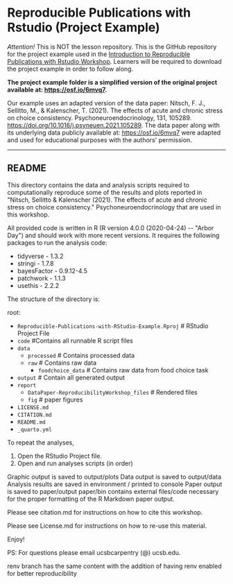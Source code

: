 # Reproducible Publications with Rstudio (Project Example)

*Attention!* This is NOT the lesson repository. This is the GitHub repository for the project example used in the [Introduction to Reproducible Publications with Rstudio Workshop](https://github.com/carpentries-incubator/Reproducible-Publications-with-RStudio). Learners will be required to download the project example in order to follow along. 

**The project example folder is a simplified version of the original project available at: https://osf.io/6mvq7.**

Our example uses an adapted version of the data paper: Nitsch, F. J., Sellitto, M., & Kalenscher, T. (2021). The effects of acute and chronic stress on choice consistency. Psychoneuroendocrinology, 131, 105289. https://doi.org/10.1016/j.psyneuen.2021.105289. The data paper along with its underlying data publicly available at: https://osf.io/6mvq7 were adapted and used for educational purposes with the authors' permission.

------------------------------
## README

This directory contains the data and analysis scripts required to computationally reproduce some of the results and plots reported
in "Nitsch, Sellitto & Kalenscher (2021). The effects of acute and chronic stress on choice consistency." Psychoneuroendocrinology that are used in this workshop.

All provided code is written in R (R version 4.0.0 (2020-04-24) -- "Arbor Day") and should work with more recent versions. 
It requires the following packages to run the analysis code:
- tidyverse - 1.3.2
- stringi - 1.7.8
- bayesFactor - 0.9.12-4.5
- patchwork - 1.1.3
- usethis - 2.2.2 

The structure of the directory is:

root:

- `Reproducible-Publications-with-RStudio-Example.Rproj` # RStudio Project File
- `code` #Contains all runnable R script files
- `data` 
    - `processed`  # Contains processed data
    - `raw`      # Contains raw data
        - `foodchoice_data`  # Contains raw data from food choice task
- `output` # Contain all generated output
- `report`
    - `DataPaper-ReproducibilityWorkshop_files`   # Rendered files  
    - `fig`   # paper figures
- `LICENSE.md`
- `CITATION.md`
- `README.md`
- `_quarto.yml`

To repeat the analyses, 
1. Open the RStudio Project file.
2. Open and run analyses scripts (in order)

Graphic output is saved to output/plots
Data output is saved to output/data
Analysis results are saved in environment / printed to console
Paper output is saved to paper/output
paper/bin contains external files/code necessary for the proper formatting of the R Markdown paper output. 

Please see citation.md for instructions on how to cite this workshop.

Please see License.md for instructions on how to re-use this material. 

Enjoy!

PS: For questions please email ucsbcarpentry (@) ucsb.edu.

renv branch has the same content with the addition of having renv enabled for better reproducibility
